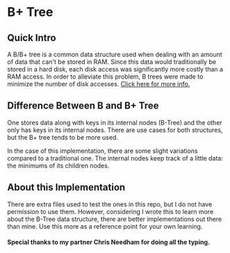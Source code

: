 # B+ Tree

## Quick Intro
A B/B+ tree is a common data structure used when dealing with an amount of data that can't be stored in RAM. Since this data would traditionally be stored in a hard disk, each disk access was significantly more costly than a RAM access. In order to alleviate this problem, B trees were made to minimize the number of disk accesses. [Click here for more info.](https://en.wikipedia.org/wiki/B-tree)

## Difference Between B and B+ Tree
One stores data along with keys in its internal nodes (B-Tree) and the other only has keys in its internal nodes. There are use cases for both structures, but the B+ tree tends to be more used.

In the case of this implementation, there are some slight variations compared to a traditional one. The internal nodes keep track of a little data: the minimums of its children nodes.

## About this Implementation
There are extra files used to test the ones in this repo, but I do not have permission to use them. However, considering I wrote this to learn more about the B-Tree data structure, there are better implementations out there than mine. Use this more as a reference point for your own learning.

#### Special thanks to my partner Chris Needham for doing all the typing.
